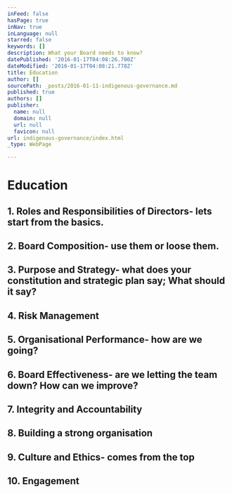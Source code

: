 ```yaml
---
inFeed: false
hasPage: true
inNav: true
inLanguage: null
starred: false
keywords: []
description: What your Board needs to know?
datePublished: '2016-01-17T04:08:26.700Z'
dateModified: '2016-01-17T04:08:21.778Z'
title: Education
author: []
sourcePath: _posts/2016-01-11-indigenous-governance.md
published: true
authors: []
publisher:
  name: null
  domain: null
  url: null
  favicon: null
url: indigenous-governance/index.html
_type: WebPage

---
```

# Education

## 1\. Roles and Responsibilities of Directors- lets start from the basics.

## 2\. Board Composition- use them or loose them.

## 3\. Purpose and Strategy- what does your constitution and strategic plan say; What should it say?

## 4\. Risk Management

## 5\. Organisational Performance- how are we going?

## 6\. Board Effectiveness- are we letting the team down? How can we improve?

## 7\. Integrity and Accountability

## 8\. Building a strong organisation

## 9\. Culture and Ethics- comes from the top

## 10\. Engagement